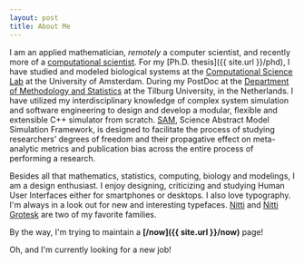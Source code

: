 ```yaml
---
layout: post
title: About Me
---
```

<!-- ![Profile Image]({{ site.url }}/{{ site.picture }}) -->

<!-- {% include breadcrumbs.html omit_collection=true omit_title=true %} -->

<!-- # About Me -->

I am an applied mathematician, *remotely* a computer scientist, and recently more of a [computational scientist](https://en.wikipedia.org/wiki/Computational_scientist). For my [Ph.D. thesis]({{ site.url }}/phd), I have studied and modeled biological systems at the [Computational Science Lab](https://uva.computationalscience.nl) at the University of Amsterdam. During my PostDoc at the [Department of Methodology and Statistics](https://www.tilburguniversity.edu/about/schools/socialsciences/organization/departments/methodology-statistics/) at the Tilburg University, in the Netherlands. I have utilized my interdisciplinary knowledge of complex system simulation and software engineering to design and develop a modular, flexible and extensible C++ simulator from scratch. [SAM](https://sam.amirmasoudabdol.name), Science Abstract Model Simulation Framework, is designed to facilitate the process of studying researchers’ degrees of freedom and their propagative effect on meta-analytic metrics and publication bias across the entire process of performing a research.

Besides all that mathematics, statistics, computing, biology and modelings, I am a design enthusiast. I enjoy designing, criticizing and studying Human User Interfaces either for smartphones or desktops. I also love typography. I'm always in a look out for new and interesting typefaces. [Nitti](https://www.boldmonday.com/typeface/nitti/) and [Nitti Grotesk](https://www.boldmonday.com/typeface/nitti-grotesk/) are two of my favorite families.

By the way, I'm trying to maintain a **[/now]({{ site.url }}/now)** page!

Oh, and I'm currently looking for a new job!